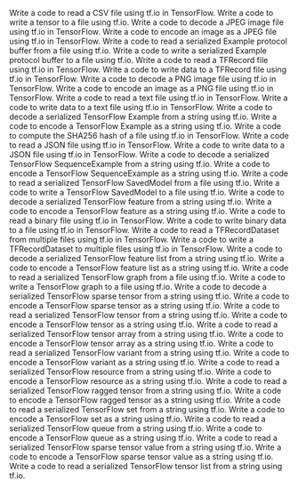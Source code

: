 Write a code to read a CSV file using tf.io in TensorFlow.
Write a code to write a tensor to a file using tf.io.
Write a code to decode a JPEG image file using tf.io in TensorFlow.
Write a code to encode an image as a JPEG file using tf.io in TensorFlow.
Write a code to read a serialized Example protocol buffer from a file using tf.io.
Write a code to write a serialized Example protocol buffer to a file using tf.io.
Write a code to read a TFRecord file using tf.io in TensorFlow.
Write a code to write data to a TFRecord file using tf.io in TensorFlow.
Write a code to decode a PNG image file using tf.io in TensorFlow.
Write a code to encode an image as a PNG file using tf.io in TensorFlow.
Write a code to read a text file using tf.io in TensorFlow.
Write a code to write data to a text file using tf.io in TensorFlow.
Write a code to decode a serialized TensorFlow Example from a string using tf.io.
Write a code to encode a TensorFlow Example as a string using tf.io.
Write a code to compute the SHA256 hash of a file using tf.io in TensorFlow.
Write a code to read a JSON file using tf.io in TensorFlow.
Write a code to write data to a JSON file using tf.io in TensorFlow.
Write a code to decode a serialized TensorFlow SequenceExample from a string using tf.io.
Write a code to encode a TensorFlow SequenceExample as a string using tf.io.
Write a code to read a serialized TensorFlow SavedModel from a file using tf.io.
Write a code to write a TensorFlow SavedModel to a file using tf.io.
Write a code to decode a serialized TensorFlow feature from a string using tf.io.
Write a code to encode a TensorFlow feature as a string using tf.io.
Write a code to read a binary file using tf.io in TensorFlow.
Write a code to write binary data to a file using tf.io in TensorFlow.
Write a code to read a TFRecordDataset from multiple files using tf.io in TensorFlow.
Write a code to write a TFRecordDataset to multiple files using tf.io in TensorFlow.
Write a code to decode a serialized TensorFlow feature list from a string using tf.io.
Write a code to encode a TensorFlow feature list as a string using tf.io.
Write a code to read a serialized TensorFlow graph from a file using tf.io.
Write a code to write a TensorFlow graph to a file using tf.io.
Write a code to decode a serialized TensorFlow sparse tensor from a string using tf.io.
Write a code to encode a TensorFlow sparse tensor as a string using tf.io.
Write a code to read a serialized TensorFlow tensor from a string using tf.io.
Write a code to encode a TensorFlow tensor as a string using tf.io.
Write a code to read a serialized TensorFlow tensor array from a string using tf.io.
Write a code to encode a TensorFlow tensor array as a string using tf.io.
Write a code to read a serialized TensorFlow variant from a string using tf.io.
Write a code to encode a TensorFlow variant as a string using tf.io.
Write a code to read a serialized TensorFlow resource from a string using tf.io.
Write a code to encode a TensorFlow resource as a string using tf.io.
Write a code to read a serialized TensorFlow ragged tensor from a string using tf.io.
Write a code to encode a TensorFlow ragged tensor as a string using tf.io.
Write a code to read a serialized TensorFlow set from a string using tf.io.
Write a code to encode a TensorFlow set as a string using tf.io.
Write a code to read a serialized TensorFlow queue from a string using tf.io.
Write a code to encode a TensorFlow queue as a string using tf.io.
Write a code to read a serialized TensorFlow sparse tensor value from a string using tf.io.
Write a code to encode a TensorFlow sparse tensor value as a string using tf.io.
Write a code to read a serialized TensorFlow tensor list from a string using tf.io.